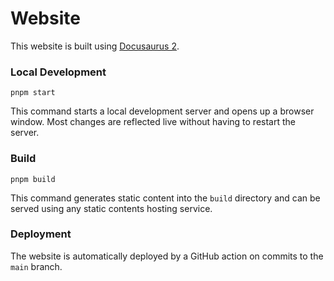 # Website

This website is built using [Docusaurus 2](https://docusaurus.io/).

### Local Development

```
pnpm start
```

This command starts a local development server and opens up a browser window.
Most changes are reflected live without having to restart the server.

### Build

```
pnpm build
```

This command generates static content into the `build` directory and can be
served using any static contents hosting service.

### Deployment

The website is automatically deployed by a GitHub action on commits to the
`main` branch.
